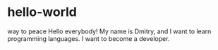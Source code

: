 # hello-world
way to peace
Hello everybody! My name is Dmitry, and I want to learn programming languages. I want to become a developer.

